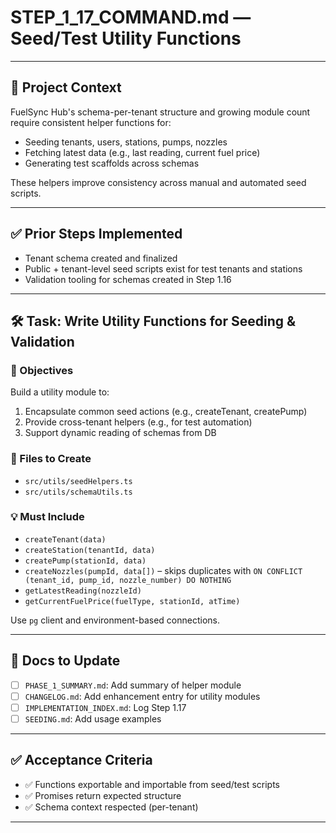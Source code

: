 # STEP\_1\_17\_COMMAND.md — Seed/Test Utility Functions

---

## 🧠 Project Context

FuelSync Hub's schema-per-tenant structure and growing module count require consistent helper functions for:

* Seeding tenants, users, stations, pumps, nozzles
* Fetching latest data (e.g., last reading, current fuel price)
* Generating test scaffolds across schemas

These helpers improve consistency across manual and automated seed scripts.

---

## ✅ Prior Steps Implemented

* Tenant schema created and finalized
* Public + tenant-level seed scripts exist for test tenants and stations
* Validation tooling for schemas created in Step 1.16

---

## 🛠 Task: Write Utility Functions for Seeding & Validation

### 🎯 Objectives

Build a utility module to:

1. Encapsulate common seed actions (e.g., createTenant, createPump)
2. Provide cross-tenant helpers (e.g., for test automation)
3. Support dynamic reading of schemas from DB

### 📂 Files to Create

* `src/utils/seedHelpers.ts`
* `src/utils/schemaUtils.ts`

### 💡 Must Include

* `createTenant(data)`
* `createStation(tenantId, data)`
* `createPump(stationId, data)`
* `createNozzles(pumpId, data[])` – skips duplicates with `ON CONFLICT (tenant_id, pump_id, nozzle_number) DO NOTHING`
* `getLatestReading(nozzleId)`
* `getCurrentFuelPrice(fuelType, stationId, atTime)`

Use `pg` client and environment-based connections.

---

## 📓 Docs to Update

* [ ] `PHASE_1_SUMMARY.md`: Add summary of helper module
* [ ] `CHANGELOG.md`: Add enhancement entry for utility modules
* [ ] `IMPLEMENTATION_INDEX.md`: Log Step 1.17
* [ ] `SEEDING.md`: Add usage examples

---

## ✅ Acceptance Criteria

* ✅ Functions exportable and importable from seed/test scripts
* ✅ Promises return expected structure
* ✅ Schema context respected (per-tenant)

---
